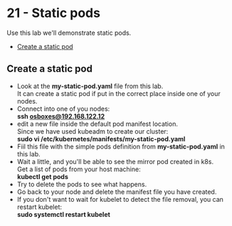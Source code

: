 # 21 - Static pods

Use this lab we'll demonstrate static pods.

- [Create a static pod](#Create-a-static-pod)

## Create a static pod

- Look at the **my-static-pod.yaml** file from this lab.  
It can create a static pod if put in the correct place inside one of your nodes.
- Connect into one of you nodes:  
**ssh osboxes@192.168.122.12**
- edit a new file inside the default pod manifest location.  
Since we have used kubeadm to create our cluster:  
**sudo vi /etc/kubernetes/manifests/my-static-pod.yaml**
- Fiil this file with the simple pods definition from **my-static-pod.yaml** in this lab.
- Wait a little, and you'll be able to see the mirror pod created in k8s.  
Get a list of pods from your host machine:  
**kubectl get pods**
- Try to delete the pods to see what happens.
- Go back to your node and delete the manifest file you have created.
- If you don't want to wait for kubelet to detect the file removal, you can restart kubelet:  
**sudo systemctl restart kubelet**
